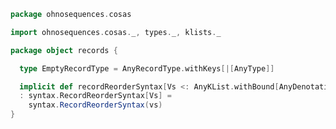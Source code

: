 
```scala
package ohnosequences.cosas

import ohnosequences.cosas._, types._, klists._

package object records {

  type EmptyRecordType = AnyRecordType.withKeys[|[AnyType]]

  implicit def recordReorderSyntax[Vs <: AnyKList.withBound[AnyDenotation]](vs: Vs)
  : syntax.RecordReorderSyntax[Vs] =
    syntax.RecordReorderSyntax(vs)
}

```




[test/scala/cosas/DenotationTests.scala]: ../../../../test/scala/cosas/DenotationTests.scala.md
[test/scala/cosas/EqualityTests.scala]: ../../../../test/scala/cosas/EqualityTests.scala.md
[test/scala/cosas/DependentFunctionsTests.scala]: ../../../../test/scala/cosas/DependentFunctionsTests.scala.md
[test/scala/cosas/KListsTests.scala]: ../../../../test/scala/cosas/KListsTests.scala.md
[test/scala/cosas/RecordTests.scala]: ../../../../test/scala/cosas/RecordTests.scala.md
[test/scala/cosas/NatTests.scala]: ../../../../test/scala/cosas/NatTests.scala.md
[test/scala/cosas/TypeUnionTests.scala]: ../../../../test/scala/cosas/TypeUnionTests.scala.md
[main/scala/cosas/package.scala]: ../package.scala.md
[main/scala/cosas/types/package.scala]: ../types/package.scala.md
[main/scala/cosas/types/types.scala]: ../types/types.scala.md
[main/scala/cosas/types/parsing.scala]: ../types/parsing.scala.md
[main/scala/cosas/types/productTypes.scala]: ../types/productTypes.scala.md
[main/scala/cosas/types/syntax.scala]: ../types/syntax.scala.md
[main/scala/cosas/types/project.scala]: ../types/project.scala.md
[main/scala/cosas/types/denotations.scala]: ../types/denotations.scala.md
[main/scala/cosas/types/functionTypes.scala]: ../types/functionTypes.scala.md
[main/scala/cosas/types/serialization.scala]: ../types/serialization.scala.md
[main/scala/cosas/klists/replace.scala]: ../klists/replace.scala.md
[main/scala/cosas/klists/cons.scala]: ../klists/cons.scala.md
[main/scala/cosas/klists/klists.scala]: ../klists/klists.scala.md
[main/scala/cosas/klists/take.scala]: ../klists/take.scala.md
[main/scala/cosas/klists/package.scala]: ../klists/package.scala.md
[main/scala/cosas/klists/takeFirst.scala]: ../klists/takeFirst.scala.md
[main/scala/cosas/klists/toList.scala]: ../klists/toList.scala.md
[main/scala/cosas/klists/filter.scala]: ../klists/filter.scala.md
[main/scala/cosas/klists/pick.scala]: ../klists/pick.scala.md
[main/scala/cosas/klists/drop.scala]: ../klists/drop.scala.md
[main/scala/cosas/klists/map.scala]: ../klists/map.scala.md
[main/scala/cosas/klists/at.scala]: ../klists/at.scala.md
[main/scala/cosas/klists/syntax.scala]: ../klists/syntax.scala.md
[main/scala/cosas/klists/fold.scala]: ../klists/fold.scala.md
[main/scala/cosas/klists/noDuplicates.scala]: ../klists/noDuplicates.scala.md
[main/scala/cosas/klists/slice.scala]: ../klists/slice.scala.md
[main/scala/cosas/klists/find.scala]: ../klists/find.scala.md
[main/scala/cosas/records/package.scala]: package.scala.md
[main/scala/cosas/records/recordTypes.scala]: recordTypes.scala.md
[main/scala/cosas/records/syntax.scala]: syntax.scala.md
[main/scala/cosas/records/reorder.scala]: reorder.scala.md
[main/scala/cosas/typeUnions/typeUnions.scala]: ../typeUnions/typeUnions.scala.md
[main/scala/cosas/typeUnions/package.scala]: ../typeUnions/package.scala.md
[main/scala/cosas/fns/predicates.scala]: ../fns/predicates.scala.md
[main/scala/cosas/fns/instances.scala]: ../fns/instances.scala.md
[main/scala/cosas/fns/package.scala]: ../fns/package.scala.md
[main/scala/cosas/fns/syntax.scala]: ../fns/syntax.scala.md
[main/scala/cosas/fns/functions.scala]: ../fns/functions.scala.md
[main/scala/cosas/subtyping.scala]: ../subtyping.scala.md
[main/scala/cosas/witness.scala]: ../witness.scala.md
[main/scala/cosas/equality.scala]: ../equality.scala.md
[main/scala/cosas/Nat.scala]: ../Nat.scala.md
[main/scala/cosas/Bool.scala]: ../Bool.scala.md